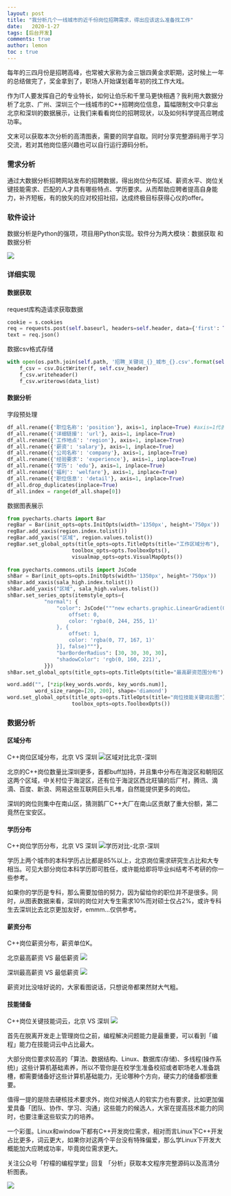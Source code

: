 ```yaml
---
layout: post
title: "我分析几个一线城市的近千份岗位招聘需求，得出应该这么准备找工作"
date:   2020-1-27
tags: [后台开发]
comments: true
author: lemon
toc : true
---
```


每年的三四月份是招聘高峰，也常被大家称为金三银四黄金求职期，这时候上一年的总结做完了，奖金拿到了，职场人开始谋划着年初的找工作大戏。

作为IT人要发挥自己的专业特长，如何让伯乐和千里马更快相遇？我利用大数据分析了北京、广州、深圳三个一线城市的C++招聘岗位信息，篇幅限制文中只拿出北京和深圳的数据展示，让我们来看看岗位的招聘现状，以及如何科学提高应聘成功率。

文末可以获取本次分析的高清图表，需要的同学自取。同时分享完整源码用于学习交流，若对其他岗位感兴趣也可以自行运行源码分析。

### 需求分析

通过大数据分析招聘网站发布的招聘数据，得出岗位分布区域、薪资水平、岗位关键技能需求、匹配的人才具有哪些特点、学历要求。从而帮助应聘者提高自身能力，补齐短板，有的放矢的应对校招社招，达成终极目标获得心仪的offer。

### 软件设计

数据分析是Python的强项，项目用Python实现。软件分为两大模块：数据获取 和 数据分析

![](https://upload-images.jianshu.io/upload_images/7842464-b9d276d4329a7762.png?imageMogr2/auto-orient/strip%7CimageView2/2/w/1240)

### 详细实现

#### 数据获取

request库构造请求获取数据

```py
cookie = s.cookies
req = requests.post(self.baseurl, headers=self.header, data={'first': True, 'pn': i, 'kd':self.keyword}, params={'px': 'default', 'city': self.city, 'needAddtionalResult': 'false'},   cookies=cookie, timeout=3)
text = req.json()
```

数据csv格式存储

```py
with open(os.path.join(self.path, '招聘_关键词_{}_城市_{}.csv'.format(self.keyword, self.city)), 			   'w',newline='', encoding='utf-8-sig') as f:
    f_csv = csv.DictWriter(f, self.csv_header)
    f_csv.writeheader()
    f_csv.writerows(data_list)
```

#### 数据分析

字段预处理

```py
df_all.rename({'职位名称': 'position'}, axis=1, inplace=True) #axis=1代表index; axis=0代表column
df_all.rename({'详细链接': 'url'}, axis=1, inplace=True)
df_all.rename({'工作地点': 'region'}, axis=1, inplace=True)
df_all.rename({'薪资': 'salary'}, axis=1, inplace=True)
df_all.rename({'公司名称': 'company'}, axis=1, inplace=True)
df_all.rename({'经验要求': 'experience'}, axis=1, inplace=True)
df_all.rename({'学历': 'edu'}, axis=1, inplace=True)
df_all.rename({'福利': 'welfare'}, axis=1, inplace=True)
df_all.rename({'职位信息': 'detail'}, axis=1, inplace=True)
df_all.drop_duplicates(inplace=True)
df_all.index = range(df_all.shape[0]) 
```

数据图表展示

```py
from pyecharts.charts import Bar
regBar = Bar(init_opts=opts.InitOpts(width='1350px', height='750px'))
regBar.add_xaxis(region.index.tolist())
regBar.add_yaxis("区域", region.values.tolist())
regBar.set_global_opts(title_opts=opts.TitleOpts(title="工作区域分布"),
                     toolbox_opts=opts.ToolboxOpts(),
                     visualmap_opts=opts.VisualMapOpts())
                     
from pyecharts.commons.utils import JsCode
shBar = Bar(init_opts=opts.InitOpts(width='1350px', height='750px'))
shBar.add_xaxis(sala_high.index.tolist())
shBar.add_yaxis("区域", sala_high.values.tolist())
shBar.set_series_opts(itemstyle_opts={
            "normal": {
                "color": JsCode("""new echarts.graphic.LinearGradient(0, 0, 0, 1,             [{
                    offset: 0,
                    color: 'rgba(0, 244, 255, 1)'
                }, {
                    offset: 1,
                    color: 'rgba(0, 77, 167, 1)'
                }], false)"""),
                "barBorderRadius": [30, 30, 30, 30],
                "shadowColor": 'rgb(0, 160, 221)',
            }})
shBar.set_global_opts(title_opts=opts.TitleOpts(title="最高薪资范围分布"), toolbox_opts=opts.ToolboxOpts())

word.add("", [*zip(key_words.words, key_words.num)],
         word_size_range=[20, 200], shape='diamond')
word.set_global_opts(title_opts=opts.TitleOpts(title="岗位技能关键词云图"),
                     toolbox_opts=opts.ToolboxOpts())
```



### 数据分析

#### 区域分布

C++岗位区域分布，北京 VS 深圳
![区域对比北京-深圳](https://upload-images.jianshu.io/upload_images/7842464-16da08548475ef0b.png?imageMogr2/auto-orient/strip%7CimageView2/2/w/1240)

北京的C++岗位数量比深圳更多，首都buff加持，并且集中分布在海淀区和朝阳区这两个区域，中关村位于海淀区，还有位于海淀区西北旺镇的后厂村，腾讯、滴滴、百度、新浪、网易这些互联网巨头扎堆，自然能提供更多的岗位。

深圳的岗位则集中在南山区，猜测鹅厂C++大厂在南山区贡献了重大份额，第二竟然在宝安区。

#### 学历分布

C++岗位学历分布，北京 VS 深圳
![学历对比-北京-深圳](https://upload-images.jianshu.io/upload_images/7842464-d72d4abe4d8f3f37.jpg?imageMogr2/auto-orient/strip%7CimageView2/2/w/1240)

学历上两个城市的本科学历占比都是85%以上，北京岗位需求研究生占比和大专相当。可见大部分岗位本科学历即可胜任，或许能给即将毕业纠结考不考研的你一些参考。

如果你的学历是专科，那么需要加倍的努力，因为留给你的职位并不是很多。同时，从图表数据来看，深圳的岗位对大专生需求10%而对硕士仅占2%，或许专科生去深圳比去北京更加友好，emmm...仅供参考。

#### 薪资分布

C++岗位薪资分布，薪资单位K。

北京最高薪资 VS 最低薪资
![](https://upload-images.jianshu.io/upload_images/7842464-5021c0134674ce9b.png?imageMogr2/auto-orient/strip%7CimageView2/2/w/1240)

深圳最高薪资 VS 最低薪资
![](https://upload-images.jianshu.io/upload_images/7842464-f9432cc08fda0d2a.png?imageMogr2/auto-orient/strip%7CimageView2/2/w/1240)

薪资对比没啥好说的，大家看图说话，只想说帝都果然财大气粗。

#### 技能储备

C++岗位关键技能词云，北京 VS 深圳
![](https://upload-images.jianshu.io/upload_images/7842464-2a5da16d61f7222a.png?imageMogr2/auto-orient/strip%7CimageView2/2/w/1240)


首先在脱离开发走上管理岗位之前，编程解决问题能力是最重要，可以看到「编程」能力在技能词云中占比最大。

大部分岗位要求较高的「算法、数据结构、Linux、数据库(存储)、多线程(操作系统)」这些计算机基础素养，所以不管你是在校学生准备校招或者职场老人准备跳槽，都需要储备好这些计算机基础能力，无论哪种个方向，硬实力的储备都很重要。

值得一提的是除去硬核技术要求外，岗位对候选人的软实力也有要求，比如更加偏爱具备「团队、协作、学习、沟通」这些能力的候选人，大家在提高技术能力的同时，也要注重这些软实力的培养。

一个彩蛋。Linux和window下都有C++开发岗位需求，相对而言Linux下C++开发占比更多，词云更大，如果你对这两个平台没有特殊偏爱，那么学Linux下开发大概能加大应聘成功率，毕竟岗位需求更大。

关注公众号「柠檬的编程学堂」回复 「分析」获取本文程序完整源码以及高清分析图表。

![](https://upload-images.jianshu.io/upload_images/7842464-76c150cb84224878.png?imageMogr2/auto-orient/strip%7CimageView2/2/w/1240)









 